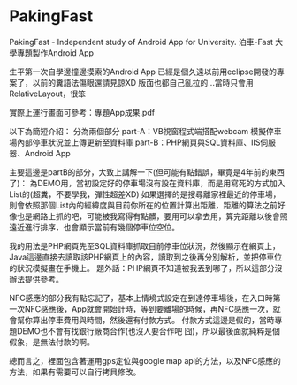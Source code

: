# PakingFast
PakingFast - Independent study  of  Android App for University. 泊車-Fast 大學專題製作Android App 

生平第一次自學邊撞邊摸索的Android App
已經是個久遠以前用eclipse開發的專案了，以前的糞語法傷眼還請見諒XD
版面也都自己亂拉的...當時只會用RelativeLayout，很笨

實際上運行畫面可參考：專題App成果.pdf

以下為簡短介紹：
分為兩個部分
part-A：VB視窗程式端搭配webcam 模擬停車場內部停車狀況並上傳更新至資料庫
part-B：PHP網頁與SQL資料庫、IIS伺服器、Android App

主要這邊是partB的部分，大致上講解一下(但可能有點錯誤，畢竟是4年前的東西了)：
為DEMO用，當初設定好的停車場沒有設在資料庫，而是用寫死的方式加入List的(超糞，不要學我，彈性超差XD)
如果選擇的是搜尋離家裡最近的停車場，則會依照那個List內的經緯度與目前你所在的位置計算出距離，距離的算法之前好像也是網路上抓的吧，可能被我寫得有點髒，要用可以拿去用，算完距離以後會照遠近進行排序，也會顯示當前有幾個停車位空位。

我的用法是PHP網頁先至SQL資料庫抓取目前停車位狀況，然後顯示在網頁上，Java這邊直接去讀取該PHP網頁上的內容，讀取到之後再分別解析，並把停車位的狀況模擬畫在手機上。
題外話：PHP網頁不知道被我丟到哪了，所以這部分沒辦法提供參考。

NFC感應的部分我有點忘記了，基本上情境式設定在到達停車場後，在入口時第一次NFC感應後，App就會開始計時，等到要離場的時候，再NFC感應一次，就會幫你算出停車費用與時間，然後還有付款方式。
付款方式這邊是假的，當時專題DEMO也不會有找銀行廠商合作(也沒人要合作吧 囧)，所以最後面就純粹是個假象，是無法付款的啊。

總而言之，裡面包含著運用gps定位與google map api的方法，以及NFC感應的方法，如果有需要可以自行拷貝修改。
